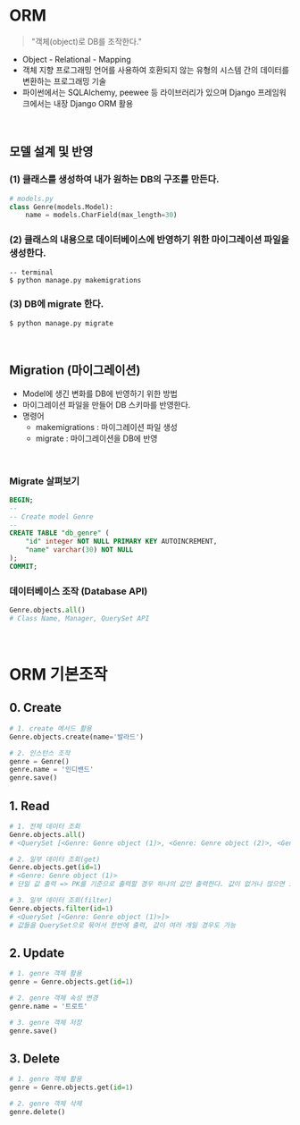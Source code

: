 # ORM

> "객체(object)로 DB를 조작한다."

- Object - Relational - Mapping
- 객체 지향 프로그래밍 언어를 사용하여 호환되지 않는 유형의 시스템 간의 데이터를 변환하는 프로그래밍 기술
- 파이썬에서는 SQLAlchemy, peewee 등 라이브러리가 있으며 Django 프레임워크에서는 내장 Django ORM 활용

<br/>

## 모델 설계 및 반영

### (1) 클래스를 생성하여 내가 원하는 DB의 구조를 만든다.

```python
# models.py
class Genre(models.Model):
    name = models.CharField(max_length=30)
```

### (2) 클래스의 내용으로 데이터베이스에 반영하기 위한 마이그레이션 파일을 생성한다.

```
-- terminal
$ python manage.py makemigrations
```

### (3) DB에 migrate 한다.

```
$ python manage.py migrate
```

<br/>

## Migration (마이그레이션)

- Model에 생긴 변화를 DB에 반영하기 위한 방법
- 마이그레이션 파일을 만들어 DB 스키마를 반영한다.
- 명령어
  - makemigrations : 마이그레이션 파일 생성
  - migrate : 마이그레이션을 DB에 반영

<br/>

### Migrate 살펴보기

```sql
BEGIN;
-- 
-- Create model Genre
-- 
CREATE TABLE "db_genre" (
    "id" integer NOT NULL PRIMARY KEY AUTOINCREMENT,
    "name" varchar(30) NOT NULL
);
COMMIT;
```

### 데이터베이스 조작 (Database API)

```python
Genre.objects.all()
# Class Name, Manager, QuerySet API
```

<br/>

# ORM 기본조작

## 0. Create

```python
# 1. create 메서드 활용
Genre.objects.create(name='발라드')

# 2. 인스턴스 조작
genre = Genre()
genre.name = '인디밴드'
genre.save()
```

## 1. Read

```python
# 1. 전체 데이터 조회
Genre.objects.all()
# <QuerySet [<Genre: Genre object (1)>, <Genre: Genre object (2)>, <Genre: Genre object (3)>]>

# 2. 일부 데이터 조회(get)
Genre.objects.get(id=1)
# <Genre: Genre object (1)>
# 단일 값 출력 => PK를 기준으로 출력할 경우 하나의 값만 출력한다. 값이 없거나 많으면 오류

# 3. 일부 데이터 조회(filter)
Genre.objects.filter(id=1)
# <QuerySet [<Genre: Genre object (1)>]>
# 값들을 QuerySet으로 묶어서 한번에 출력, 값이 여러 개일 경우도 가능
```

## 2. Update

```python
# 1. genre 객체 활용
genre = Genre.objects.get(id=1)

# 2. genre 객체 속성 변경
genre.name = '트로트'

# 3. genre 객체 저장
genre.save()
```

## 3. Delete

```python
# 1. genre 객체 활용
genre = Genre.objects.get(id=1)

# 2. genre 객체 삭제
genre.delete()
```

